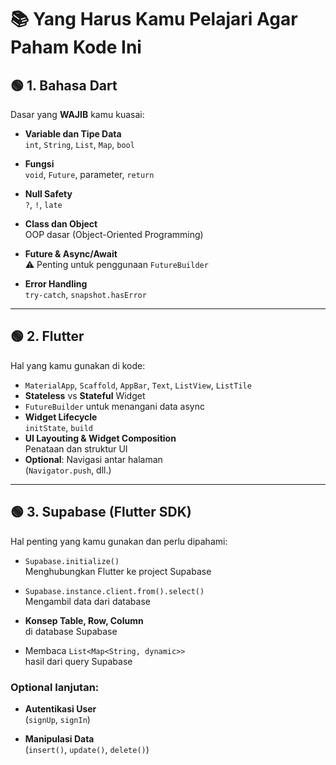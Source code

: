 # 📚 Yang Harus Kamu Pelajari Agar Paham Kode Ini

## 🟢 1. Bahasa Dart

Dasar yang **WAJIB** kamu kuasai:

- **Variable dan Tipe Data**  
  `int`, `String`, `List`, `Map`, `bool`

- **Fungsi**  
  `void`, `Future`, parameter, `return`

- **Null Safety**  
  `?`, `!`, `late`

- **Class dan Object**  
  OOP dasar (Object-Oriented Programming)

- **Future & Async/Await**  
  ⚠️ Penting untuk penggunaan `FutureBuilder`

- **Error Handling**  
  `try-catch`, `snapshot.hasError`

---

## 🟢 2. Flutter

Hal yang kamu gunakan di kode:

- `MaterialApp`, `Scaffold`, `AppBar`, `Text`, `ListView`, `ListTile`
- **Stateless** vs **Stateful** Widget
- `FutureBuilder` untuk menangani data async
- **Widget Lifecycle**  
  `initState`, `build`
- **UI Layouting & Widget Composition**  
  Penataan dan struktur UI
- **Optional**: Navigasi antar halaman  
  (`Navigator.push`, dll.)

---

## 🟢 3. Supabase (Flutter SDK)

Hal penting yang kamu gunakan dan perlu dipahami:

- `Supabase.initialize()`  
  Menghubungkan Flutter ke project Supabase

- `Supabase.instance.client.from().select()`  
  Mengambil data dari database

- **Konsep Table, Row, Column**  
  di database Supabase

- Membaca `List<Map<String, dynamic>>`  
  hasil dari query Supabase

### Optional lanjutan:

- **Autentikasi User**  
  (`signUp`, `signIn`)

- **Manipulasi Data**  
  (`insert()`, `update()`, `delete()`)